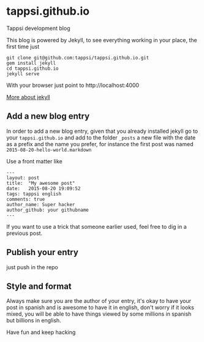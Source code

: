 # tappsi.github.io

Tappsi development blog

This blog is powered by Jekyll, to see everything working in your place, the first time just

```
git clone git@github.com:tappsi/tappsi.github.io.git
gem install jekyll
cd tappsi.github.io
jekyll serve
```

With your browser just point to http://localhost:4000

[More about jekyll](http://jekyllrb.com/)

## Add a new blog entry

In order to add a new blog entry, given that you already installed jekyll go to your
`tappsi.github.io` and add to the folder `_posts` a new file with the date as a prefix
and the name you prefer, for instance the first post was named `2015-08-20-hello-world.markdown`

Use a front matter like

```
---
layout: post
title:  "My awesome post"
date:   2015-08-20 19:09:52
tags: tappsi english
comments: true
author_name: Super hacker
author_github: your githubname
---
```

If you want to use a trick that someone earlier used, feel free to dig in a previous post.

## Publish your entry

just push in the repo

## Style and format

Always make sure you are the author of your entry, it's okay to have your post in spanish
and is awesome to have it in english, don't worry if it looks mixed, you will be able to
have things viewed by some millions in spanish but billions in english.

Have fun and keep hacking
